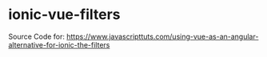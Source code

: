 # ionic-vue-filters
Source Code for: https://www.javascripttuts.com/using-vue-as-an-angular-alternative-for-ionic-the-filters
